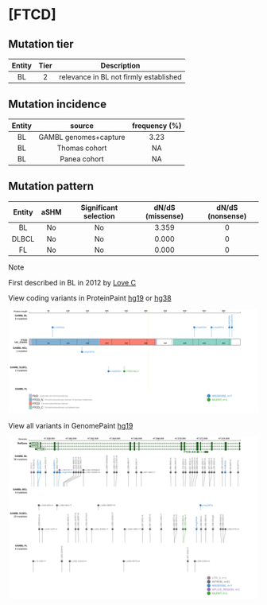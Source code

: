# [FTCD]

## Mutation tier

|Entity|Tier|Description                           |
|:------:|:----:|--------------------------------------|
|BL    |2   |relevance in BL not firmly established|
## Mutation incidence

|Entity|source               |frequency (%)|
|:------:|:---------------------:|:-------------:|
|BL    |GAMBL genomes+capture|3.23         |
|BL    |Thomas cohort        |  NA         |
|BL    |Panea cohort         |  NA         |

## Mutation pattern

|Entity|aSHM|Significant selection|dN/dS (missense)|dN/dS (nonsense)|
|:------:|:----:|:---------------------:|:----------------:|:----------------:|
|BL    |No  |No                   |3.359           |0               |
|DLBCL |No  |No                   |0.000           |0               |
|FL    |No  |No                   |0.000           |0               |


> [!NOTE]
> First described in BL in 2012 by [Love C](https://pubmed.ncbi.nlm.nih.gov/23143597)

View coding variants in ProteinPaint [hg19](https://www.bcgsc.ca/downloads/morinlab/GAMBL/test/genes/FTCD_protein.html)  or [hg38](https://www.bcgsc.ca/downloads/morinlab/GAMBL/test/genes/FTCD_protein_hg38.html)

![image](images/proteinpaint/FTCD_NM_206965.svg)

View all variants in GenomePaint [hg19](https://www.bcgsc.ca/downloads/morinlab/GAMBL/test/genes/FTCD.html)

![image](images/proteinpaint/FTCD.svg)
